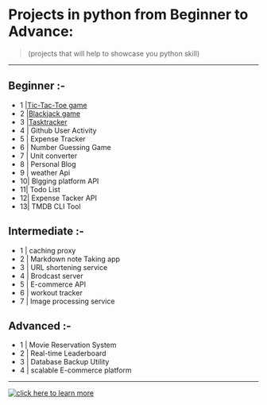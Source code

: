 # Projects in python from Beginner to Advance: 
> (projects that will help to showcase you python skill)

---

## Beginner :- 
 
- 1 |[Tic-Tac-Toe game](https://github.com/abydow/Tic_Tac_Toe-game.git)
- 2 |[Blackjack game](https://github.com/abydow/Black-jack-game.git) 
- 3 |[Tasktracker](https://github.com/abydow/Tasktracker-CLI-.git)
- 4 | Github User Activity
- 5 | Expense Tracker
- 6 | Number Guessing Game
- 7 | Unit converter
- 8 | Personal Blog
- 9 | weather Api
- 10| Blgging platform API
- 11| Todo List 
- 12| Expense Tacker API
- 13| TMDB CLI Tool


## Intermediate :- 

- 1 | caching proxy
- 2 | Markdown note Taking app
- 3 | URL shortening service
- 4 | Brodcast server 
- 5 | E-commerce API
- 6 | workout tracker
- 7 | Image processing service


## Advanced :- 

- 1 | Movie Reservation System
- 2 | Real-time Leaderboard
- 3 | Database Backup Utility
- 4 | scalable E-commerce platform

---

[![click here to learn more](https://img.shields.io/badge/CLICK-HERE-TO=KNOW-MORE-green?style=for-the-badge)](https://www.w3.org/2000/svg)




